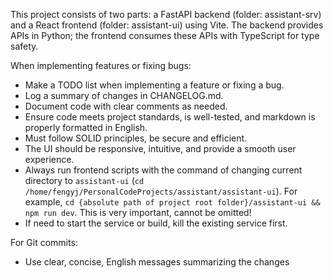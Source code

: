 This project consists of two parts: a FastAPI backend (folder: assistant-srv) and a React frontend (folder: assistant-ui) using Vite. The backend provides APIs in Python; the frontend consumes these APIs with TypeScript for type safety.

When implementing features or fixing bugs:

* Make a TODO list when implementing a feature or fixing a bug.
* Log a summary of changes in CHANGELOG.md.
* Document code with clear comments as needed.
* Ensure code meets project standards, is well-tested, and markdown is properly formatted in English.
* Must follow SOLID principles, be secure and efficient. 
* The UI should be responsive, intuitive, and provide a smooth user experience.
* Always run frontend scripts with the command of changing current directory to `assistant-ui` (`cd /home/fengyj/PersonalCodeProjects/assistant/assistant-ui`). For example, `cd {absolute path of project root folder}/assistant-ui && npm run dev`. This is very important, cannot be omitted!
* If need to start the service or build, kill the existing service first.

For Git commits:

* Use clear, concise, English messages summarizing the changes